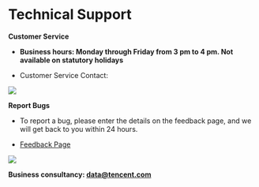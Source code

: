 ﻿# Technical Support

**Customer Service**
 
- **Business hours: Monday through Friday from 3 pm to 4 pm. Not available on statutory holidays**

- Customer Service Contact:

![](/assets/人工客服.png)

**Report Bugs**

- To report a bug, please enter the details on the feedback page, and we will get back to you within 24 hours.

- [Feedback Page](http://xg.qq.com/app/ctr_feedback/index)

![](/assets/问题反馈.png)

**Business consultancy: data@tencent.com**


